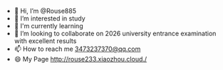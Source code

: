 - 👋 Hi, I’m @Rouse885
- 👀 I’m interested in study
- 🌱 I'm currently learning
- 💞️ I’m looking to collaborate on 2026 university entrance examination with excellent results
- 📫 How to reach me 3473237370@qq.com
- 😄 My Page http://rouse233.xiaozhou.cloud./
<!---
Rouse885/Rouse885 is a ✨ special ✨ repository because its `README.md` (this file) appears on your GitHub profile.
You can click the Preview link to take a look at your changes.
--->
